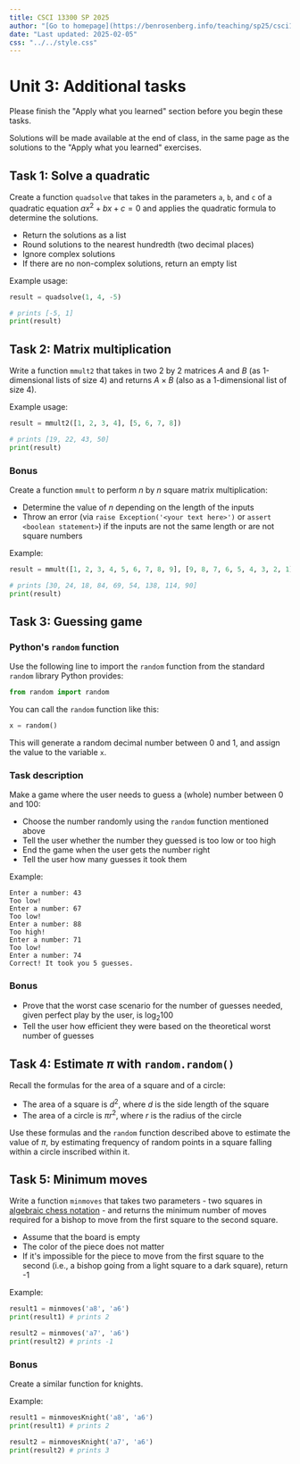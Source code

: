 ```yaml
---
title: CSCI 13300 SP 2025
author: "[Go to homepage](https://benrosenberg.info/teaching/sp25/csci13300.html)"
date: "Last updated: 2025-02-05"
css: "../../style.css"
---
```


# Unit 3: Additional tasks

Please finish the "Apply what you learned" section before you begin these tasks.

Solutions will be made available at the end of class, in the same page as the solutions to the "Apply what you learned" exercises.

## Task 1: Solve a quadratic

Create a function `quadsolve` that takes in the parameters `a`, `b`, and `c` of a quadratic equation $ax^2 + bx + c = 0$ and applies the quadratic formula to determine the solutions. 

- Return the solutions as a list
- Round solutions to the nearest hundredth (two decimal places)
- Ignore complex solutions
- If there are no non-complex solutions, return an empty list

Example usage:

```python
result = quadsolve(1, 4, -5)

# prints [-5, 1]
print(result)
```

## Task 2: Matrix multiplication

Write a function `mmult2` that takes in two 2 by 2 matrices $A$ and $B$ (as 1-dimensional lists of size 4) and returns $A\times B$ (also as a 1-dimensional list of size 4).

Example usage:

```python
result = mmult2([1, 2, 3, 4], [5, 6, 7, 8])

# prints [19, 22, 43, 50]
print(result)
```

### Bonus

Create a function `mmult` to perform $n$ by $n$ square matrix multiplication:

- Determine the value of $n$ depending on the length of the inputs
- Throw an error (via `raise Exception('<your text here>')` or `assert <boolean statement>`) if the inputs are not the same length or are not square numbers

Example:

```python
result = mmult([1, 2, 3, 4, 5, 6, 7, 8, 9], [9, 8, 7, 6, 5, 4, 3, 2, 1])

# prints [30, 24, 18, 84, 69, 54, 138, 114, 90]
print(result)
```

## Task 3: Guessing game

### Python's `random` function

Use the following line to import the `random` function from the standard `random` library Python provides:

```python
from random import random
```

You can call the `random` function like this:

```python
x = random()
```

This will generate a random decimal number between 0 and 1, and assign the value to the variable `x`.

### Task description

Make a game where the user needs to guess a (whole) number between 0 and 100:

- Choose the number randomly using the `random` function mentioned above
- Tell the user whether the number they guessed is too low or too high
- End the game when the user gets the number right
- Tell the user how many guesses it took them

Example:

```plaintext
Enter a number: 43
Too low!
Enter a number: 67
Too low!
Enter a number: 88
Too high!
Enter a number: 71
Too low!
Enter a number: 74
Correct! It took you 5 guesses.
```

### Bonus

- Prove that the worst case scenario for the number of guesses needed, given perfect play by the user, is $\log_2 100$
- Tell the user how efficient they were based on the theoretical worst number of guesses

## Task 4: Estimate $\pi$ with `random.random()`

Recall the formulas for the area of a square and of a circle:

- The area of a square is $d^2$, where $d$ is the side length of the square
- The area of a circle is $\pi r^2$, where $r$ is the radius of the circle

Use these formulas and the `random` function described above to estimate the value of $\pi$, by estimating frequency of random points in a square falling within a circle inscribed within it.

## Task 5: Minimum moves

Write a function `minmoves` that takes two parameters - two squares in [algebraic chess notation](https://en.wikipedia.org/wiki/Algebraic_notation_(chess)) - and returns the minimum number of moves required for a bishop to move from the first square to the second square.

- Assume that the board is empty
- The color of the piece does not matter
- If it's impossible for the piece to move from the first square to the second (i.e., a bishop going from a light square to a dark square), return -1

Example:

```python
result1 = minmoves('a8', 'a6')
print(result1) # prints 2

result2 = minmoves('a7', 'a6')
print(result2) # prints -1
```

### Bonus

Create a similar function for knights.

Example:

```python
result1 = minmovesKnight('a8', 'a6')
print(result1) # prints 2

result2 = minmovesKnight('a7', 'a6')
print(result2) # prints 3
```